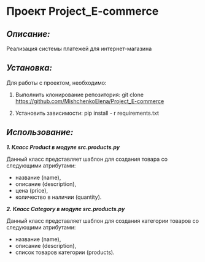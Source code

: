 # **Проект Project_E-commerce**

## *Описание:*
Реализация системы платежей для интернет-магазина

## *Установка:*

Для работы с проектом, необходимо:
1. Выполнить клонирование репозитория:
git clone https://github.com/MishchenkoElena/Project_E-commerce

2. Установить зависимости:
pip install - r requirements.txt

## *Использование:*

***1. Класс Product в модуле src.products.py***

Данный класс представляет шаблон для создания товара со следующими 
атрибутами:
- название (name),
- описание (description),
- цена (price),
- количество в наличии (quantity).

***2. Класс Category в модуле src.products.py***

Данный класс представляет шаблон для создания категории товаров со следующими 
атрибутами:
- название (name),
- описание (description),
- список товаров категории (products).





